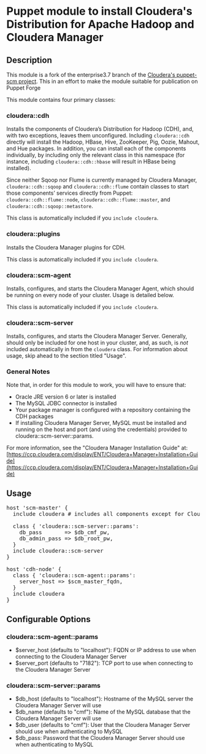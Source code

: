 # Puppet module to install Cloudera's Distribution for Apache Hadoop and Cloudera Manager

## Description

This module is a fork of the enterprise3.7 branch of the [Cloudera's puppet-scm project](http://github.com/cloudera/puppet-scm). This in an effort to make the module suitable for publication on Puppet Forge

This module contains four primary classes:

### cloudera::cdh

Installs the components of Cloudera’s Distribution for Hadoop (CDH), and, with two exceptions, leaves them unconfigured. Including `cloudera::cdh` directly will install the Hadoop, HBase, Hive, ZooKeeper, Pig, Oozie, Mahout, and Hue packages. In addition, you can install each of the components individually, by including only the relevant class in this namespace (for instance, including `cloudera::cdh::hbase` will result in HBase being installed).

Since neither Sqoop nor Flume is currently managed by Cloudera Manager, `cloudera::cdh::sqoop` and `cloudera::cdh::flume` contain classes to start those components’ services directly from Puppet: `cloudera::cdh::flume::node`, `cloudera::cdh::flume::master`, and `cloudera::cdh::sqoop::metastore`.

This class is automatically included if you `include cloudera`.


### cloudera::plugins

Installs the Cloudera Manager plugins for CDH. 

This class is automatically included if you `include cloudera`.

### cloudera::scm-agent

Installs, configures, and starts the Cloudera Manager Agent, which should be running on every
node of your cluster.  Usage is detailed below.

This class is automatically included if you `include cloudera`.

### cloudera::scm-server

Installs, configures, and starts the Cloudera Manager Server.  Generally, should only
be included for one host in your cluster, and, as such, is *not* included automatically
in from the `cloudera` class.  For information about usage, skip ahead to the section titled "Usage".

### General Notes

Note that, in order for this module to work, you will have to ensure that:

 * Oracle JRE version 6 or later is installed
 * The MySQL JDBC connector is installed
 * Your package manager is configured with a repository containing the CDH packages
 * If installing Cloudera Manager Server, MySQL must be installed and running on the host and port (and using the credentials) provided to cloudera::scm-server::params.

For more information, see the "Cloudera Manager Installation Guide" at:
[https://ccp.cloudera.com/display/ENT/Cloudera+Manager+Installation+Guide](https://ccp.cloudera.com/display/ENT/Cloudera+Manager+Installation+Guide)

## Usage

<pre>
host 'scm-master' {
  include cloudera # includes all components except for Cloudera Manager Server
 
  class { 'cloudera::scm-server::params':
    db_pass       => $db_cmf_pw,
    db_admin_pass => $db_root_pw,
  }
  include cloudera::scm-server
}

host 'cdh-node' {
  class { 'cloudera::scm-agent::params':
    server_host => $scm_master_fqdn,
  }
  include cloudera
}
</pre>

## Configurable Options

### cloudera::scm-agent::params

 * $server\_host (defaults to "localhost"): FQDN or IP address to use when connecting to the Cloudera Manager Server
 * $server\_port (defaults to "7182"): TCP port to use when connecting to the Cloudera Manager Server

### cloudera::scm-server::params
 * $db\_host (defaults to "localhost"): Hostname of the MySQL server the Cloudera Manager Server will use
 * $db\_name (defaults to "cmf"): Name of the MySQL database that the Cloudera Manager Server will use
 * $db\_user (defaults to "cmf"): User that the Cloudera Manager Server should use when authenticating to MySQL
 * $db\_pass: Password that the Cloudera Manager Server should use when authenticating to MySQL
